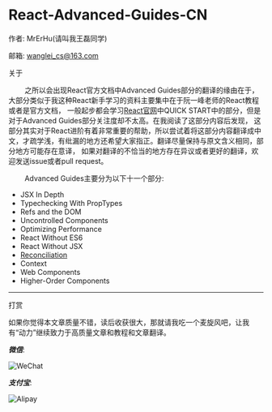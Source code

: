 # React-Advanced-Guides-CN

作者: MrErHu(请叫我王磊同学)

邮箱: [wanglei_cs@163.com](mailto:wanglei_cs@163.com)

关于

 　　 之所以会出现React官方文档中Advanced Guides部分的翻译的缘由在于，大部分类似于我这种React新手学习的资料主要集中在于阮一峰老师的React教程或者是官方文档，
一般起步都会学习[React官网](https://facebook.github.io)中QUICK START中的部分，但是对于Advanced Guides部分关注度却不太高。在我阅读了这部分内容后发现，
这部分其实对于React进阶有着非常重要的帮助，所以尝试着将这部分内容翻译成中文，才疏学浅，有纰漏的地方还希望大家指正。翻译尽量保持与原文含义相同，部分地方可能存在意译，
如果对翻译的不恰当的地方存在异议或者更好的翻译，欢迎发送issue或者pull request。

 　　 Advanced Guides主要分为以下十一个部分:

* JSX In Depth
* Typechecking With PropTypes
* Refs and the DOM
* Uncontrolled Components
* Optimizing Performance
* React Without ES6
* React Without JSX
* [Reconciliation](https://github.com/MrErHu/React-Advanced-Guides-CN/blob/master/doc/Reconciliation.md)
* Context
* Web Components
* Higher-Order Components

***

打赏

如果你觉得本文章质量不错，读后收获很大，那就请我吃一个麦旋风吧，让我有“动力”继续致力于高质量文章和教程和文章翻译。

***微信***:

![WeChat](http://omaqpbodr.bkt.clouddn.com/Wechat.jpeg?imageView2/3/w/200/h/200/q/75|imageslim
)

***支付宝***:

![Alipay](http://omaqpbodr.bkt.clouddn.com/Alipay.jpeg?imageView2/3/w/200/h/200/q/75|imageslim
)

